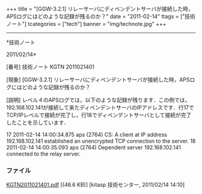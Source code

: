 ﻿+++
title = "[GGW-3.2.1] リレーサーバにディペンデントサーバが接続した時，APSログにはどのような記録が残るのか？"
date = "2011-02-14"
ttags = ["技術ノート"]
tcategories = ["tech"]
banner = "img/technote.jpg"
+++

-----------------------------------------------------------------------------------------------------------------------------

*技術ノート

2011/02/14*


[番号]
技術ノート KGTN 2011021401

[現象]
[GGW-3.2.1]
リレーサーバにディペンデントサーバが接続した時，APSログにはどのような記録が残るのか？

[説明]
レベル４のAPSログでは，以下のような記録が残ります．この例では，192.168.102.141が接続して来たディペンデントサーバのIPアドレスです．行17でTCP/IPレベルで接続が完了し，行18でディペンデントサーバとして接続が完了したことを示しています．

17 2011-02-14 14:00:34.875 aps (2764) CS: A client at IP address
192.168.102.141 established an unencrypted TCP connection to the server.
18 2011-02-14 14:00:35.093 aps (2764) Dependent server 192.168.102.141
connected to the relay server.


### ファイル

 
 


[KGTN2011021401.pdf](http://techreport.kitasp.net/attachments/download/482/KGTN2011021401.pdf)
 [(46.6 KB)] [kitasp 技術センター, 2011/02/14
14:10]


 


 


